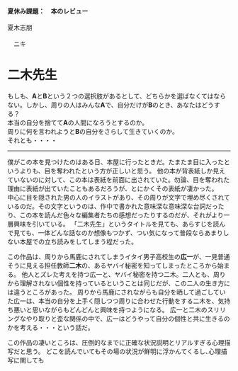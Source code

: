 **夏休み課題：　本のレビュー**
<br>
<br>
夏木志朋<br>
<br>
　ニキ
# 二木先生

もしも、**A**と**B**という２つの選択肢があるとして、どちらかを選ばなくてはならない。しかし、周りの人はみんな**A**で、自分だけが**B**のとき、あなたはどうする？<br>
本当の自分を捨てて**A**の人間になろうとするのか。<br>
周りに何を言われようと**B**の自分をさらして生きていくのか。<br>
それとも・・・・
***
僕がこの本を見つけたのはある日、本屋に行ったときだ。たまたま目に入ったというよりも、目を奪われたという方が正しいと思う。
他の本が背表紙しか見えていないのに対して、この本は表紙を前面に出されていた。勿論、目を奪われた理由に表紙が出ていたこともあるだろうが、とにかくその表紙が凄かった。<br>
中心に目を隠された男の人のイラストがあり、その周りが文字で埋め尽くされているのだ。その文字というのは、作中で書かれた意味深な意味深な台詞だったり、この本を読んだ色々な編集者たちの感想だったりするのだが、それがより一層興味を引いている。
「二木先生」というタイトルを見ても、あらすじを読んで見ても、一体どんな話なのか想像もつかず、つい気になって普段ならあまりしない本屋での立ち読みをしてしまう程だった。

この作品は、周りから馬鹿にされてしまうイタイ男子高校生の**広一**が、一見普通そうに見える担任教師**二木**の、あるヤバイ秘密を知ってしまったところから始まる。
他人とズレた考えを持つ広一と、ヤバイ秘密を持つ二木。二人とも、周りから理解されない個性を持っているということは同じだが、この二人の生き方には違うところがあった。
周りから馬鹿にされながらも自分を晒して過ごしていた広一は、本当の自分を上手く隠しつつ周りに合わせた行動をする二木を、気持ち悪いと思いながらもどんどんと興味を持つようになる。
広一と二木のスリリングなやり取りと歪な関係の中で、広一はどうやって自分の個性と共に生きるのかを考える・・・という話だ。

この作品の凄いところは、圧倒的なまでに正確な状況説明とリアルすぎる心理描写だと思う。
どこを読んでいてもその場の状況が鮮明に浮かんてくるし､心理描写に関しても
